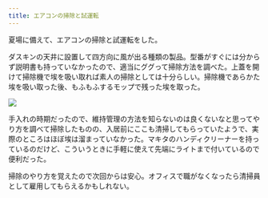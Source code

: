 ```yaml
---
title: エアコンの掃除と試運転
---
```

夏場に備えて、エアコンの掃除と試運転をした。

ダスキンの天井に設置して四方向に風が出る種類の製品。型番がすぐには分からず説明書も持っていなかったので、適当にググって掃除方法を調べた。上蓋を開けて掃除機で埃を吸い取れば素人の掃除としては十分らしい。掃除機であらかた埃を吸い取った後、もふもふするモップで残った埃を取った。

![](https://lh3.googleusercontent.com/docs/ADP-6oH0lJv6yQJFFbmEBBS1ZAu0f52AhwEiBDsU2QWCtiLpUQqy9w7g7ToNeMsrNwYCNhERTSzTdkJBmviMTrxPWSZUyZowBg5JouX6ybwfbNE1BoNs36if4HUPYXtkUFYOoUeA7v0xK5-J-793WMcxxs1JaAbalbu3LupJY530q77cbz0KnXHpSagIsNUNrcqJGbM2hXvglXX6nx1Q7xdulmpRJZqWhTXhgZtmlJpF-WKNLL2-fOlUVWObwyY0dpjNYBTAi4DnROx7Sv2COd4JYDg7l9a1QRPhVr1q9NsemTNJoxIpsCjQyCNjOED-46mi0gv22Of4Gmx7jL3NhkrdUnoZEm-PLfl-YrFpYVyzZTUI05_VxDJuJqvdhBUM5n08sNtJEcAbFP9KqJ4EjzlviskqwkLkX68UKmZNuyjHnqQrms_fIV8GJG49ZogY-Ma66TTgMgY14zbMU3xx0oSvZKRwTjex2Mlr8o9vSCqNpIo-gmIlXgoA8sjYuEdmG6s-6oJmSPGylCmuIENAeku9tS7xSBcq-rjEfhuzOk_IsY1RbW__kwXkyiEUOyLluWU6K70UtDyFUYOA_aq-PjHjN-k9eVHShgtoRsspOpKQn4SPOCs2MrTEH3RgftMsC_182iLVax-73YS4apHjOnWEiit8v2GwllOhbogljsij171kFPf25GjpqaVYfe4XvkyMfYyOU95FbRwlRjSpRKkBlhyQnbxBd6wxYtyBtJ2m5lr5Y0tGNfHgttWgi7yDRse6fN2yR90JERpAkiMbwl0yMpoi6AQU4k6ONMxPOMG2bi5DMNKBGWQqGgB1O6PGVojZ4rcbOqee8ACSD8NCKLNEQEY9mhTq_h0ExYi9jdk8nr2v3MblfZ7CjVeblmwXxnQhAZ1DaA_-dKXsg-OxtmWDtz-9vGqnZC6oglW69ivNjcziU89TupbejIt6zJsiEYl2pSXC3u3mrFRytg9Tlwl4iWZdLBbwphNupHnd0pO-ZZbRUJg2CIy9Lfa_6xW8-a-zhlCEi01y8O3k4raDg4sycTWn3cWwMVsjr5-FFbqlYxWu6NkredsAD81Y2u-yysPZyNaEZ9l2t98ds4WsYqi3Rcfot_Y4nw50VYB_g9RY_6NrgRRAS2y7UEjArvj1jOBxgCTMolQvbtXh9wJI380m4l378pxVqDXde3fjRNC3SpeKhiQZQaikPsLzb6lwZ29kUtCZFw8_mNp0hTLI064sEZmypca776I9b86muIXenjUayqMF)

手入れの時期だったので、維持管理の方法を知らないのは良くないなと思ってやり方を調べて掃除したものの、入居前にここも清掃してもらっていたようで、実際のところはほぼ埃は溜まっていなかった。マキタのハンディクリーナーを持っているのだけど、こういうときに手軽に使えて先端にライトまで付いているので便利だった。

掃除のやり方を覚えたので次回からは安心。オフィスで職がなくなったら清掃員として雇用してもらえるかもしれない。
